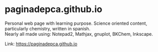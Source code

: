 # paginadepca.github.io

Personal web page with learning purpose. Science oriented content, particularly chemistry, written in spanish.<br />
Nearly all made using: Notepad2, Mathjax, gnuplot, BKChem, Inkscape.

Link: https://paginadepca.github.io

